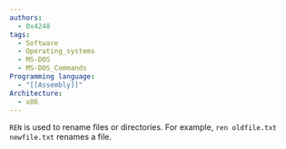 ```yaml
---
authors: 
  - 0x4248
tags:
  - Software
  - Operating_systems
  - MS-DOS
  - MS-DOS_Commands
Programming language:
  - "[[Assembly]]"
Architecture:
  - x86
---
```

`REN` is used to rename files or directories. For example, `ren oldfile.txt newfile.txt` renames a file.